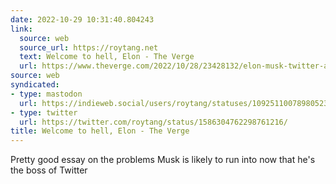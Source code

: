 ```yaml
---
date: 2022-10-29 10:31:40.804243
link:
  source: web
  source_url: https://roytang.net
  text: Welcome to hell, Elon - The Verge
  url: https://www.theverge.com/2022/10/28/23428132/elon-musk-twitter-acquisition-problems-speech-moderation
source: web
syndicated:
- type: mastodon
  url: https://indieweb.social/users/roytang/statuses/109251100789805236
- type: twitter
  url: https://twitter.com/roytang/status/1586304762298761216/
title: Welcome to hell, Elon - The Verge
---
```


Pretty good essay on the problems Musk is likely to run into now that he's the boss of Twitter